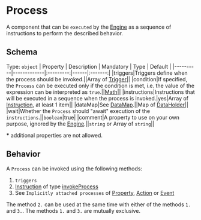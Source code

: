 # Process
A component that can be `executed` by the [Engine] as a sequence of instructions to perform the described behavior.

## Schema
Type: `object`
| Property | Description | Mandatory | Type | Default |
|----------|-------------|:---------:|------|:-------:|
|triggers|Triggers define when the process should be invoked.||Array of [Trigger]||
|condition|If specified, the `Process` can be executed only if the condition is met, i.e. the value of the expression can be interpreted as `true`.||[Math]||
|instructions|Instructions that will be executed in a sequence when the process is invoked.|yes|Array of [Instruction], at least 1 item||
|dataMap|See [DataMap].||Map of [DataHolder]||
|wait|Whether the `Process` should "await" execution of the `instructions`.||`boolean`|true|
|comment|A property to use on your own purpose, ignored by the [Engine].||`string` or Array of `string`||

**\*** additional properties are not allowed.

## Behavior
A `Process` can be invoked using the following methods:
1. `triggers`
2. [Instruction] of type [invokeProcess]
3. See `Implicitly attached processes` of [Property], [Action] or [Event]

The method `2.` can be used at the same time with either of the methods `1.` and `3.`. The methods `1.` and `3.` are mutually exclusive.

[Instruction]: ../instructions/Instruction.md
[InvokeProcess]: ../instructions/InvokeProcess.md

[Math]: ../helper_components/Math.md
[Trigger]: ../helper_components/Trigger.md

[Property]: Property.md
[Action]: Action.md
[Event]: Event.md
[DataHolder]: DataHolder.md

[Engine]: ../Definitions.md#virtual-thing-engine-and-engine

[DataMap]: ../Architecture.md#DataMap